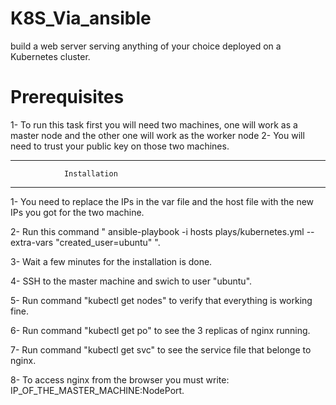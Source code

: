# K8S_Via_ansible
build a web server serving anything of your choice deployed on a Kubernetes cluster.

# Prerequisites

1- To run this task first you will need two machines, one will work as a master node and the other one will work as the worker node
2- You will need to trust your public key on those two machines.
*********************************************************************************************************************
 				Installation
*********************************************************************************************************************

1- You need to replace the IPs in the var file and the host file with the new IPs you got for the two machine.

2- Run this command " ansible-playbook  -i hosts plays/kubernetes.yml --extra-vars "created_user=ubuntu"  ".

3- Wait a few minutes for the installation is done.

4- SSH to the master machine and swich to user "ubuntu".

5- Run command "kubectl get nodes" to verify that everything is working fine.

6- Run command "kubectl get po" to see the 3 replicas of nginx running.

7- Run command "kubectl get svc" to see the service file that belonge to nginx.

8- To access nginx from the browser you must write: IP_OF_THE_MASTER_MACHINE:NodePort.


